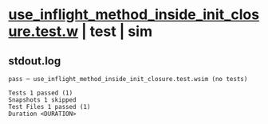 # [use_inflight_method_inside_init_closure.test.w](../../../../../examples/tests/valid/use_inflight_method_inside_init_closure.test.w) | test | sim

## stdout.log
```log
pass ─ use_inflight_method_inside_init_closure.test.wsim (no tests)

Tests 1 passed (1)
Snapshots 1 skipped
Test Files 1 passed (1)
Duration <DURATION>
```

